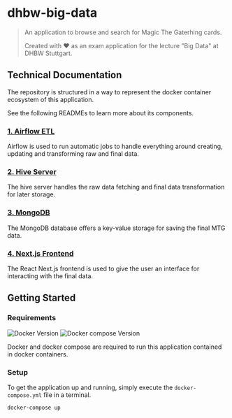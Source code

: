 # dhbw-big-data
> An application to browse and search for Magic The Gaterhing cards.
> 
> Created with ❤️ as an exam application for the lecture "Big Data" at DHBW Stuttgart.

## Technical Documentation
The repository is structured in a way to represent the docker container ecosystem of this application.

See the following READMEs to learn more about its components.

### [1. Airflow ETL](./src/airflow/README.md)
Airflow is used to run automatic jobs to handle everything around creating, updating and transforming raw and final data.

### [2. Hive Server](./src/hive/README.md)
The hive server handles the raw data fetching and final data transformation for later storage.

### [3. MongoDB](./src/mongodb/README.md)
The MongoDB database offers a key-value storage for saving the final MTG data.

### [4. Next.js Frontend](./src/frontend/README.md)
The React Next.js frontend is used to give the user an interface for interacting with the final data.

## Getting Started

### Requirements
![Docker Version][docker-image]
![Docker compose Version][compose-image]

Docker and docker compose are required to run this application contained in docker containers.

### Setup
To get the application up and running, simply execute the `docker-compose.yml` file in a terminal.

```bash
docker-compose up
```

<!-- Image definitions -->
[compose-image]: https://img.shields.io/badge/docker_compose-^1.28.4-blue?style=flat-square&logo=docker
[docker-image]: https://img.shields.io/badge/docker-^20.10.03-blue?style=flat-square&logo=docker
